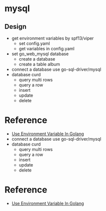 # mysql

## Design

- get environment variables by spf13/viper
  - set config.yaml
  - get variables in config.yaml
- set go_web_mysql database
  - create a database
  - create a table album
- connect a database use go-sql-driver/mysql
- database curd
  - query multi rows
  - query a row
  - insert
  - update
  - delete



# Reference

- [Use Environment Variable In Golang](https://towardsdatascience.com/use-environment-variable-in-your-next-golang-project-39e17c3aaa66)
- connect a database use go-sql-driver/mysql
- database curd
  - query multi rows
  - query a row
  - insert
  - update
  - delete



# Reference

- [Use Environment Variable In Golang](https://towardsdatascience.com/use-environment-variable-in-your-next-golang-project-39e17c3aaa66)